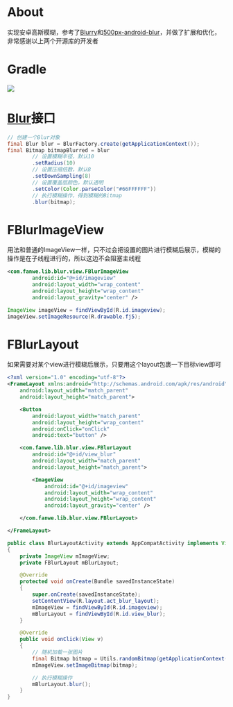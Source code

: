 # About
实现安卓高斯模糊，参考了[Blurry](https://github.com/wasabeef/Blurry)和[500px-android-blur](https://github.com/500px/500px-android-blur)，并做了扩展和优化，非常感谢以上两个开源库的开发者

# Gradle
[![](https://jitpack.io/v/zj565061763/blur.svg)](https://jitpack.io/#zj565061763/blur)

# [Blur](https://github.com/zj565061763/blur/blob/master/lib/src/main/java/com/fanwe/lib/blur/core/Blur.java)接口
```java
// 创建一个Blur对象
final Blur blur = BlurFactory.create(getApplicationContext());
final Bitmap bitmapBlurred = blur
        // 设置模糊半径，默认10
        .setRadius(10)
        // 设置压缩倍数，默认8
        .setDownSampling(8)
        // 设置覆盖层颜色，默认透明
        .setColor(Color.parseColor("#66FFFFFF"))
        // 执行模糊操作，得到模糊的Bitmap
        .blur(bitmap);
```

# FBlurImageView
用法和普通的ImageView一样，只不过会把设置的图片进行模糊后展示，模糊的操作是在子线程进行的，所以这边不会阻塞主线程
```xml
<com.fanwe.lib.blur.view.FBlurImageView
        android:id="@+id/imageview"
        android:layout_width="wrap_content"
        android:layout_height="wrap_content"
        android:layout_gravity="center" />
```
```java
ImageView imageView = findViewById(R.id.imageview);
imageView.setImageResource(R.drawable.fj5);
```

# FBlurLayout
如果需要对某个view进行模糊后展示，只要用这个layout包裹一下目标view即可
```xml
<?xml version="1.0" encoding="utf-8"?>
<FrameLayout xmlns:android="http://schemas.android.com/apk/res/android"
    android:layout_width="match_parent"
    android:layout_height="match_parent">

    <Button
        android:layout_width="match_parent"
        android:layout_height="wrap_content"
        android:onClick="onClick"
        android:text="button" />

    <com.fanwe.lib.blur.view.FBlurLayout
        android:id="@+id/view_blur"
        android:layout_width="match_parent"
        android:layout_height="match_parent">

        <ImageView
            android:id="@+id/imageview"
            android:layout_width="wrap_content"
            android:layout_height="wrap_content"
            android:layout_gravity="center" />

    </com.fanwe.lib.blur.view.FBlurLayout>

</FrameLayout>
```
```java
public class BlurLayoutActivity extends AppCompatActivity implements View.OnClickListener
{
    private ImageView mImageView;
    private FBlurLayout mBlurLayout;

    @Override
    protected void onCreate(Bundle savedInstanceState)
    {
        super.onCreate(savedInstanceState);
        setContentView(R.layout.act_blur_layout);
        mImageView = findViewById(R.id.imageview);
        mBlurLayout = findViewById(R.id.view_blur);
    }

    @Override
    public void onClick(View v)
    {
        // 随机加载一张图片
        final Bitmap bitmap = Utils.randomBitmap(getApplicationContext());
        mImageView.setImageBitmap(bitmap);

        // 执行模糊操作
        mBlurLayout.blur();
    }
}
```
